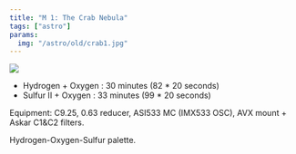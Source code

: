```yaml
---
title: "M 1: The Crab Nebula"
tags: ["astro"]
params:
  img: "/astro/old/crab1.jpg"
---
```


![](/astro/old/crab1.jpg)

- Hydrogen + Oxygen : 30 minutes (82 * 20 seconds)
- Sulfur II + Oxygen : 33 minutes (99 * 20 seconds)

Equipment: C9.25, 0.63 reducer, ASI533 MC (IMX533 OSC), AVX mount + Askar C1&C2 filters.

Hydrogen-Oxygen-Sulfur palette.



